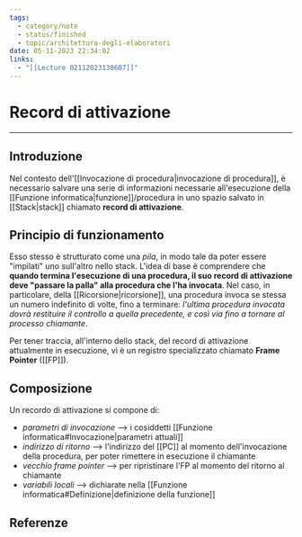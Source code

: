 ```yaml
---
tags:
  - category/note
  - status/finished
  - topic/architettura-degli-elaboratori
date: 05-11-2023 22:34:02
links:
  - "[[Lecture 02112023130607]]"
---
```

# Record di attivazione
---
## Introduzione
Nel contesto dell'[[Invocazione di procedura|invocazione di procedura]], è necessario salvare una serie di informazioni necessarie all'esecuzione della [[Funzione informatica|funzione]]/procedura in uno spazio salvato in [[Stack|stack]] chiamato **record di attivazione**.

## Principio di funzionamento
Esso stesso è strutturato come una _pila_, in modo tale da poter essere "impilati" uno sull'altro nello stack. L'idea di base è comprendere che **quando termina l'esecuzione di una procedura, il suo record di attivazione deve "passare la palla" alla procedura che l'ha invocata**. Nel caso, in particolare, della [[Ricorsione|ricorsione]], una procedura invoca se stessa un numero indefinito di volte, fino a terminare: _l'ultima procedura invocata dovrà restituire il controllo a quella precedente, e così via fino a tornare al processo chiamante_.

Per tener traccia, all'interno dello stack, del record di attivazione attualmente in esecuzione, vi è un registro specializzato chiamato **Frame Pointer** ([[FP]]).

## Composizione
Un recordo di attivazione si compone di:
- _parametri di invocazione_ --> i cosiddetti [[Funzione informatica#Invocazione|parametri attuali]]
- _indirizzo di ritorno_ --> l'indirizzo del [[PC]] al momento dell'invocazione della procedura, per poter rimettere in esecuzione il chiamante
- _vecchio frame pointer_ --> per ripristinare l'FP al momento del ritorno al chiamante
- _variabili locali_ --> dichiarate nella [[Funzione informatica#Definizione|definizione della funzione]]

## Referenze